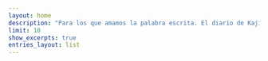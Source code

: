 ```yaml
---
layout: home
description: "Para los que amamos la palabra escrita. El diario de Kajii"
limit: 10
show_excerpts: true
entries_layout: list
---
```


